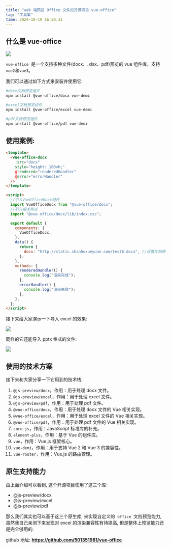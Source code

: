 ```yaml
---
title: "web 端预览 Office 文件的开源项目 vue-office"
tag: "工具集"
time: 2024-10-19 16:20:31
---
```


## 什么是 vue-office

<img src="../imgs/95/15.gif" />

`vue-office`  是一个支持多种文件(docx、.xlsx、pdf)预览的 vue 组件库，支持`vue2`和`vue3`。

我们可以通过如下方式来安装并使用它:

```sh
#docx文档预览组件
npm install @vue-office/docx vue-demi

#excel文档预览组件
npm install @vue-office/excel vue-demi

#pdf文档预览组件
npm install @vue-office/pdf vue-demi
```

## 使用案例:

```html
<template>
  <vue-office-docx
    :src="docx"
    style="height: 100vh;"
    @rendered="renderedHandler"
    @error="errorHandler"
  />
</template>

<script>
  //引入VueOfficeDocx组件
  import VueOfficeDocx from "@vue-office/docx";
  //引入相关样式
  import "@vue-office/docx/lib/index.css";

  export default {
    components: {
      VueOfficeDocx,
    },
    data() {
      return {
        docx: "http://static.shanhuxueyuan.com/test6.docx", //设置文档网络地址，可以是相对地址
      };
    },
    methods: {
      renderedHandler() {
        console.log("渲染完成");
      },
      errorHandler() {
        console.log("渲染失败");
      },
    },
  };
</script>
```

接下来给大家演示一下导入 excel 的效果:

<img src="../imgs/95/14.webp" />

同样的它还能导入 pptx 格式的文件:

<img src="../imgs/95/16.gif" />

## 使用的技术方案

接下来和大家分享一下它用到的技术栈:

1. `@js-preview/docx`，作用：用于处理 docx 文件。
2. `@js-preview/excel`，作用：用于处理 excel 文件。
3. `@js-preview/pdf`，作用：用于处理 pdf 文件。
4. `@vue-office/docx`，作用：用于处理 docx 文件的 Vue 相关实现。
5. `@vue-office/excel`，作用：用于处理 excel 文件的 Vue 相关实现。
6. `@vue-office/pdf`，作用：用于处理 pdf 文件的 Vue 相关实现。
7. `core-js`，作用：JavaScript 标准库的补充。
8. `element-plus`，作用：基于 Vue 的组件库。
9. `vue`，作用：Vue.js 框架核心。
10. `vue-demi`，作用：用于支持 Vue 2 和 Vue 3 的兼容性。
11. `vue-router`，作用：Vue.js 的路由管理。

## 原生支持能力

由上面介绍可以看到, 这个开源项目使用了这三个库:

- @js-preview/docx
- @js-preview/excel
- @js-preview/pdf

那么我们其实也可以基于这三个原生库, 来实现自定义的  `office`  文档预览能力, 虽然我自己亲测下来发现对 excel 的渲染兼容性有待提高, 但是整体上预览能力还是完全够用的.

github 地址: **https://github.com/501351981/vue-office**